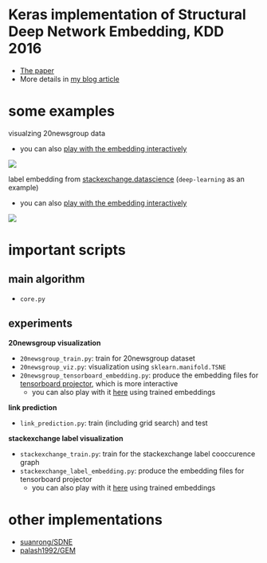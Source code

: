 #  Keras implementation of Structural Deep Network Embedding, KDD 2016

- [The paper](http://www.kdd.org/kdd2016/subtopic/view/structural-deep-network-embedding)
- More details in [my blog article](http://xiaohan2012.github.io/2017/deep-structral-network-embedding-keras/)

# some examples

visualzing 20newsgroup data
- you can also [play with the embedding interactively](http://projector.tensorflow.org/?config=https://gist.githubusercontent.com/xiaohan2012/f9b66b262ba6f92b0f943be896338146/raw/b3cf61184380a435e710d1702a5f84b6fe6896b6/20news-projector-config.json)
  
![](http://xiaohan2012.github.io/assets/img/sdne/20newsgroup_viz.png)


label embedding from [stackexchange.datascience](https://datascience.stackexchange.com/) (`deep-learning` as an example)
- you can also [play with the embedding interactively](http://projector.tensorflow.org/?config=https://gist.githubusercontent.com/xiaohan2012/5c533ae2d4c67918c3648a23363307c6/raw/a23dd0b1540b3675d211e5f6db4ffdb969de202d/datascience-tensorboard-config)

![](http://xiaohan2012.github.io/assets/img/sdne/deep-learning.png)

# important scripts

## main algorithm

- `core.py`

## experiments

**20newsgroup visualization**

- `20newsgroup_train.py`: train for 20newsgroup dataset
- `20newsgroup_viz.py`: visualization using `sklearn.manifold.TSNE`
- `20newsgroup_tensorboard_embedding.py`: produce the embedding files for [tensorboard projector](https://www.tensorflow.org/versions/r0.12/how_tos/embedding_viz/), which is more interactive
  - you can also play with it [here](http://projector.tensorflow.org/?config=https://gist.githubusercontent.com/xiaohan2012/f9b66b262ba6f92b0f943be896338146/raw/b3cf61184380a435e710d1702a5f84b6fe6896b6/20news-projector-config.json) using trained embeddings


**link prediction**

- `link_prediction.py`: train (including grid search) and  test

**stackexchange label visualization**

- `stackexchange_train.py`: train for the stackexchange label cooccurence graph
- `stackexchange_label_embedding.py`: produce the embedding files for tensorboard projector
  - you can also play with it [here](http://projector.tensorflow.org/?config=https://gist.githubusercontent.com/xiaohan2012/5c533ae2d4c67918c3648a23363307c6/raw/a23dd0b1540b3675d211e5f6db4ffdb969de202d/datascience-tensorboard-config) using trained embeddings

# other implementations

- [suanrong/SDNE](https://github.com/suanrong/SDNE)
- [palash1992/GEM](https://github.com/palash1992/GEM)
